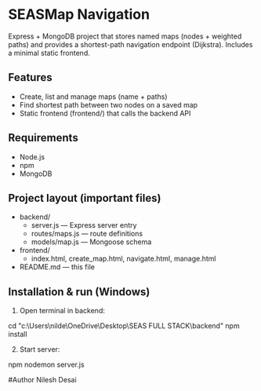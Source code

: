 # SEASMap Navigation

Express + MongoDB project that stores named maps (nodes + weighted paths) and provides a shortest-path navigation endpoint (Dijkstra). Includes a minimal static frontend.

## Features
- Create, list and manage maps (name + paths)
- Find shortest path between two nodes on a saved map
- Static frontend (frontend/) that calls the backend API

## Requirements
- Node.js 
- npm
- MongoDB

## Project layout (important files)

- backend/
  - server.js — Express server entry
  - routes/maps.js — route definitions
  - models/map.js — Mongoose schema
- frontend/
  - index.html, create_map.html, navigate.html, manage.html
- README.md — this file


## Installation & run (Windows)

1. Open terminal in backend:

cd "c:\Users\nilde\OneDrive\Desktop\SEAS FULL STACK\backend"
npm install

2. Start server:

npm nodemon server.js

#Author
Nilesh Desai

